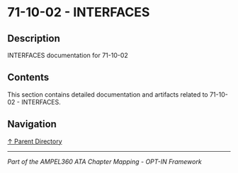 # 71-10-02 - INTERFACES

## Description

INTERFACES documentation for 71-10-02

## Contents

This section contains detailed documentation and artifacts related to 71-10-02 - INTERFACES.

## Navigation

[↑ Parent Directory](../README.md)

---

*Part of the AMPEL360 ATA Chapter Mapping - OPT-IN Framework*
